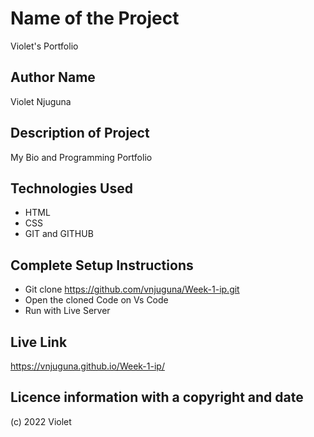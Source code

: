 # Name of the Project
Violet's Portfolio
## Author Name
Violet Njuguna
## Description of Project
My Bio and Programming Portfolio
## Technologies Used
- HTML
- CSS
- GIT and GITHUB
## Complete Setup Instructions
- Git clone https://github.com/vnjuguna/Week-1-ip.git
- Open the cloned Code on Vs Code
- Run with Live Server
## Live Link
https://vnjuguna.github.io/Week-1-ip/
## Licence information with a copyright and date
(c) 2022 Violet